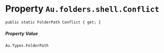 # Property `Au.folders.shell.Conflict`

```
public static FolderPath Conflict { get; }
```

##### Property Value

`Au.Types.FolderPath`